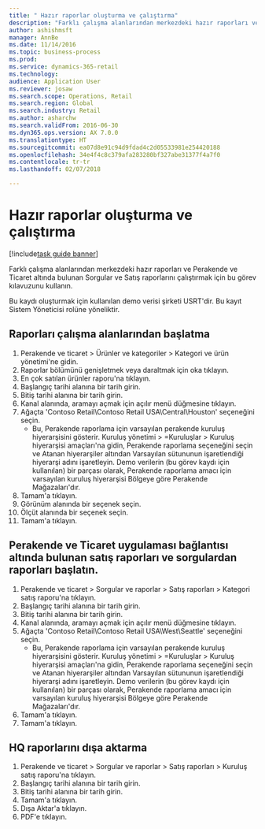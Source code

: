 ```yaml
--- 
title: " Hazır raporlar oluşturma ve çalıştırma"
description: "Farklı çalışma alanlarından merkezdeki hazır raporları ve Perakende ve Ticaret altında bulunan Sorgular ve Satış raporlarını çalıştırmak için bu görev kılavuzunu kullanın."
author: ashishmsft
manager: AnnBe
ms.date: 11/14/2016
ms.topic: business-process
ms.prod: 
ms.service: dynamics-365-retail
ms.technology: 
audience: Application User
ms.reviewer: josaw
ms.search.scope: Operations, Retail
ms.search.region: Global
ms.search.industry: Retail
ms.author: asharchw
ms.search.validFrom: 2016-06-30
ms.dyn365.ops.version: AX 7.0.0
ms.translationtype: HT
ms.sourcegitcommit: ea07d8e91c94d9fdad4c2d05533981e254420188
ms.openlocfilehash: 34e4f4c8c379afa283280bf327abe31377f4a7f0
ms.contentlocale: tr-tr
ms.lasthandoff: 02/07/2018

---
```

# <a name="generate-and-run-out-of-box-reports"></a> Hazır raporlar oluşturma ve çalıştırma

[!include[task guide banner](../includes/task-guide-banner.md)]

Farklı çalışma alanlarından merkezdeki hazır raporları ve Perakende ve Ticaret altında bulunan Sorgular ve Satış raporlarını çalıştırmak için bu görev kılavuzunu kullanın.



Bu kaydı oluşturmak için kullanılan demo verisi şirketi USRT'dir. Bu kayıt Sistem Yöneticisi rolüne yöneliktir.


## <a name="launch-reports-from-workspaces"></a>Raporları çalışma alanlarından başlatma
1. Perakende ve ticaret > Ürünler ve kategoriler > Kategori ve ürün yönetimi'ne gidin.
2. Raporlar bölümünü genişletmek veya daraltmak için oka tıklayın.
3. En çok satılan ürünler raporu'na tıklayın.
4. Başlangıç tarihi alanına bir tarih girin.
5. Bitiş tarihi alanına bir tarih girin.
6. Kanal alanında, aramayı açmak için açılır menü düğmesine tıklayın.
7. Ağaçta 'Contoso Retail\Contoso Retail USA\Central\Houston' seçeneğini seçin.
    * Bu, Perakende raporlama için varsayılan perakende kuruluş hiyerarşisini gösterir.   Kuruluş yönetimi > Kuruluşlar > Kuruluş hiyerarşisi amaçları'na gidin, Perakende raporlama seçeneğini seçin ve Atanan hiyerarşiler altından Varsayılan sütununun işaretlendiği hiyerarşi adını işaretleyin.      Demo verilerin (bu görev kaydı için kullanılan) bir parçası olarak, Perakende raporlama amacı için varsayılan kuruluş hiyerarşisi Bölgeye göre Perakende Mağazaları'dır.     
8. Tamam'a tıklayın.
9. Görünüm alanında bir seçenek seçin.
10. Ölçüt alanında bir seçenek seçin.
11. Tamam'a tıklayın.

## <a name="launch-reports-from-the-inquiries-and-sales-reports-located-under-retail--commerce-app-link"></a>Perakende ve Ticaret uygulaması bağlantısı altında bulunan satış raporları ve sorgulardan raporları başlatın.
1. Perakende ve ticaret > Sorgular ve raporlar > Satış raporları > Kategori satış raporu'na tıklayın.
2. Başlangıç tarihi alanına bir tarih girin.
3. Bitiş tarihi alanına bir tarih girin.
4. Kanal alanında, aramayı açmak için açılır menü düğmesine tıklayın.
5. Ağaçta 'Contoso Retail\Contoso Retail USA\West\Seattle' seçeneğini seçin.
    * Bu, Perakende raporlama için varsayılan perakende kuruluş hiyerarşisini gösterir.   Kuruluş yönetimi > Kuruluşlar > Kuruluş hiyerarşisi amaçları'na gidin, Perakende raporlama seçeneğini seçin ve Atanan hiyerarşiler altından Varsayılan sütununun işaretlendiği hiyerarşi adını işaretleyin.      Demo verilerin (bu görev kaydı için kullanılan) bir parçası olarak, Perakende raporlama amacı için varsayılan kuruluş hiyerarşisi Bölgeye göre Perakende Mağazaları'dır.     
6. Tamam'a tıklayın.
7. Tamam'a tıklayın.

## <a name="export-an-hq-reports"></a>HQ raporlarını dışa aktarma
1. Perakende ve ticaret > Sorgular ve raporlar > Satış raporları > Kuruluş satış raporu'na tıklayın.
2. Başlangıç tarihi alanına bir tarih girin.
3. Bitiş tarihi alanına bir tarih girin.
4. Tamam'a tıklayın.
5. Dışa Aktar'a tıklayın.
6. PDF'e tıklayın.


